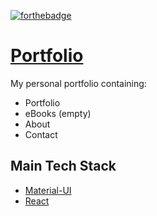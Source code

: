 [![forthebadge](http://forthebadge.com/images/badges/powered-by-electricity.svg)](http://forthebadge.com)

# [Portfolio](https://ditisanton.nl)

My personal portfolio containing:
* Portfolio
* eBooks (empty)
* About
* Contact

## Main Tech Stack
* [Material-UI](http://callemall.github.io/material-ui/)
* [React](https://facebook.github.io/react/)
